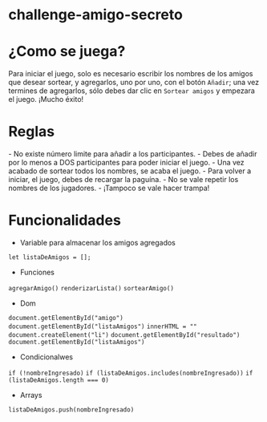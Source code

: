 # challenge-amigo-secreto
<h1>¿Como se juega?</h1>

Para iniciar el juego, solo es necesario escribir los nombres de los amigos que desear sortear, y agregarlos, uno por uno, con el botón ```Añadir```; una vez termines de agregarlos, sólo debes dar clic en ```Sortear amigos``` y empezara el juego. ¡Mucho éxito!


<h1>Reglas</h1>
- No existe número limite para añadir a los participantes.
- Debes de añadir por lo menos a DOS participantes para poder iniciar el juego.
- Una vez acabado de sortear todos los nombres, se acaba el juego.
- Para volver a iniciar, el juego, debes de recargar la paguína.
- No se vale repetir los nombres de los jugadores.
- ¡Tampoco se vale hacer trampa!



<h1>Funcionalidades</h1>

- Variable para almacenar los amigos agregados

```let listaDeAmigos = [];```

- Funciones

```agregarAmigo()```
```renderizarLista()```
```sortearAmigo()```

- Dom

```document.getElementById("amigo")```
```document.getElementById("listaAmigos")```
```innerHTML = ""```
```document.createElement("li")```
```document.getElementById("resultado")```
```document.getElementById("listaAmigos")```

- Condicionalwes

 ```if (!nombreIngresado)```
 ```if (listaDeAmigos.includes(nombreIngresado))```
 ```if (listaDeAmigos.length === 0)```

- Arrays

 ```listaDeAmigos.push(nombreIngresado)```
